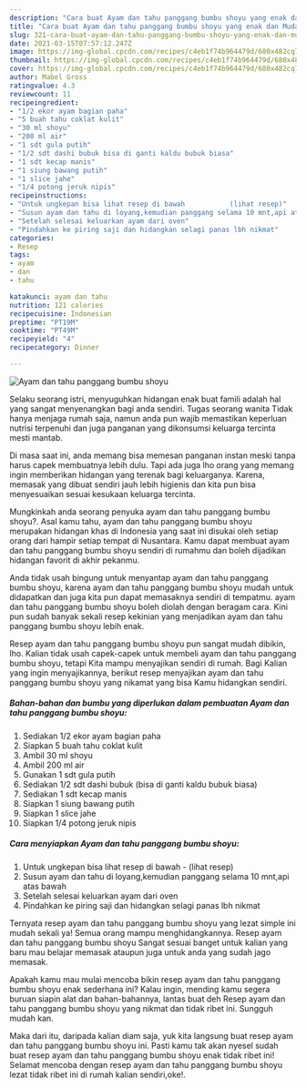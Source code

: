 ```yaml
---
description: "Cara buat Ayam dan tahu panggang bumbu shoyu yang enak dan Mudah Dibuat"
title: "Cara buat Ayam dan tahu panggang bumbu shoyu yang enak dan Mudah Dibuat"
slug: 321-cara-buat-ayam-dan-tahu-panggang-bumbu-shoyu-yang-enak-dan-mudah-dibuat
date: 2021-03-15T07:57:12.247Z
image: https://img-global.cpcdn.com/recipes/c4eb1f74b964479d/680x482cq70/ayam-dan-tahu-panggang-bumbu-shoyu-foto-resep-utama.jpg
thumbnail: https://img-global.cpcdn.com/recipes/c4eb1f74b964479d/680x482cq70/ayam-dan-tahu-panggang-bumbu-shoyu-foto-resep-utama.jpg
cover: https://img-global.cpcdn.com/recipes/c4eb1f74b964479d/680x482cq70/ayam-dan-tahu-panggang-bumbu-shoyu-foto-resep-utama.jpg
author: Mabel Gross
ratingvalue: 4.3
reviewcount: 11
recipeingredient:
- "1/2 ekor ayam bagian paha"
- "5 buah tahu coklat kulit"
- "30 ml shoyu"
- "200 ml air"
- "1 sdt gula putih"
- "1/2 sdt dashi bubuk bisa di ganti kaldu bubuk biasa"
- "1 sdt kecap manis"
- "1 siung bawang putih"
- "1 slice jahe"
- "1/4 potong jeruk nipis"
recipeinstructions:
- "Untuk ungkepan bisa lihat resep di bawah           (lihat resep)"
- "Susun ayam dan tahu di loyang,kemudian panggang selama 10 mnt,api atas bawah"
- "Setelah selesai keluarkan ayam dari oven"
- "Pindahkan ke piring saji dan hidangkan selagi panas lbh nikmat"
categories:
- Resep
tags:
- ayam
- dan
- tahu

katakunci: ayam dan tahu 
nutrition: 121 calories
recipecuisine: Indonesian
preptime: "PT19M"
cooktime: "PT49M"
recipeyield: "4"
recipecategory: Dinner

---
```



![Ayam dan tahu panggang bumbu shoyu](https://img-global.cpcdn.com/recipes/c4eb1f74b964479d/680x482cq70/ayam-dan-tahu-panggang-bumbu-shoyu-foto-resep-utama.jpg)

Selaku seorang istri, menyuguhkan hidangan enak buat famili adalah hal yang sangat menyenangkan bagi anda sendiri. Tugas seorang  wanita Tidak hanya menjaga rumah saja, namun anda pun wajib memastikan keperluan nutrisi terpenuhi dan juga panganan yang dikonsumsi keluarga tercinta mesti mantab.

Di masa  saat ini, anda memang bisa memesan panganan instan meski tanpa harus capek membuatnya lebih dulu. Tapi ada juga lho orang yang memang ingin memberikan hidangan yang terenak bagi keluarganya. Karena, memasak yang dibuat sendiri jauh lebih higienis dan kita pun bisa menyesuaikan sesuai kesukaan keluarga tercinta. 



Mungkinkah anda seorang penyuka ayam dan tahu panggang bumbu shoyu?. Asal kamu tahu, ayam dan tahu panggang bumbu shoyu merupakan hidangan khas di Indonesia yang saat ini disukai oleh setiap orang dari hampir setiap tempat di Nusantara. Kamu dapat membuat ayam dan tahu panggang bumbu shoyu sendiri di rumahmu dan boleh dijadikan hidangan favorit di akhir pekanmu.

Anda tidak usah bingung untuk menyantap ayam dan tahu panggang bumbu shoyu, karena ayam dan tahu panggang bumbu shoyu mudah untuk didapatkan dan juga kita pun dapat memasaknya sendiri di tempatmu. ayam dan tahu panggang bumbu shoyu boleh diolah dengan beragam cara. Kini pun sudah banyak sekali resep kekinian yang menjadikan ayam dan tahu panggang bumbu shoyu lebih enak.

Resep ayam dan tahu panggang bumbu shoyu pun sangat mudah dibikin, lho. Kalian tidak usah capek-capek untuk membeli ayam dan tahu panggang bumbu shoyu, tetapi Kita mampu menyajikan sendiri di rumah. Bagi Kalian yang ingin menyajikannya, berikut resep menyajikan ayam dan tahu panggang bumbu shoyu yang nikamat yang bisa Kamu hidangkan sendiri.

<!--inarticleads1-->

##### Bahan-bahan dan bumbu yang diperlukan dalam pembuatan Ayam dan tahu panggang bumbu shoyu:

1. Sediakan 1/2 ekor ayam bagian paha
1. Siapkan 5 buah tahu coklat kulit
1. Ambil 30 ml shoyu
1. Ambil 200 ml air
1. Gunakan 1 sdt gula putih
1. Sediakan 1/2 sdt dashi bubuk (bisa di ganti kaldu bubuk biasa)
1. Sediakan 1 sdt kecap manis
1. Siapkan 1 siung bawang putih
1. Siapkan 1 slice jahe
1. Siapkan 1/4 potong jeruk nipis




<!--inarticleads2-->

##### Cara menyiapkan Ayam dan tahu panggang bumbu shoyu:

1. Untuk ungkepan bisa lihat resep di bawah -           (lihat resep)
1. Susun ayam dan tahu di loyang,kemudian panggang selama 10 mnt,api atas bawah
1. Setelah selesai keluarkan ayam dari oven
1. Pindahkan ke piring saji dan hidangkan selagi panas lbh nikmat




Ternyata resep ayam dan tahu panggang bumbu shoyu yang lezat simple ini mudah sekali ya! Semua orang mampu menghidangkannya. Resep ayam dan tahu panggang bumbu shoyu Sangat sesuai banget untuk kalian yang baru mau belajar memasak ataupun juga untuk anda yang sudah jago memasak.

Apakah kamu mau mulai mencoba bikin resep ayam dan tahu panggang bumbu shoyu enak sederhana ini? Kalau ingin, mending kamu segera buruan siapin alat dan bahan-bahannya, lantas buat deh Resep ayam dan tahu panggang bumbu shoyu yang nikmat dan tidak ribet ini. Sungguh mudah kan. 

Maka dari itu, daripada kalian diam saja, yuk kita langsung buat resep ayam dan tahu panggang bumbu shoyu ini. Pasti kamu tak akan nyesel sudah buat resep ayam dan tahu panggang bumbu shoyu enak tidak ribet ini! Selamat mencoba dengan resep ayam dan tahu panggang bumbu shoyu lezat tidak ribet ini di rumah kalian sendiri,oke!.

